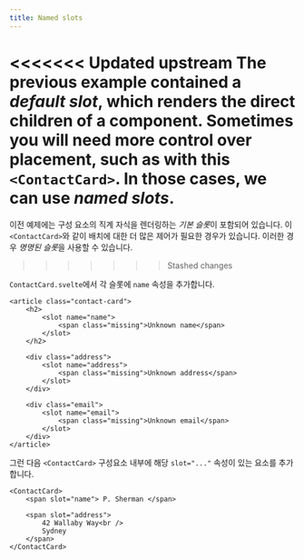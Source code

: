 ```yaml
---
title: Named slots
---
```


<<<<<<< Updated upstream
The previous example contained a _default slot_, which renders the direct children of a component. Sometimes you will need more control over placement, such as with this `<ContactCard>`. In those cases, we can use _named slots_.
=======
이전 예제에는 구성 요소의 직계 자식을 렌더링하는 *기본 슬롯*이 포함되어 있습니다. 이 `<ContactCard>`와 같이 배치에 대한 더 많은 제어가 필요한 경우가 있습니다. 이러한 경우 *명명된 슬롯*을 사용할 수 있습니다.
>>>>>>> Stashed changes

`ContactCard.svelte`에서 각 슬롯에 `name` 속성을 추가합니다.

```svelte
<article class="contact-card">
	<h2>
		<slot name="name">
			<span class="missing">Unknown name</span>
		</slot>
	</h2>

	<div class="address">
		<slot name="address">
			<span class="missing">Unknown address</span>
		</slot>
	</div>

	<div class="email">
		<slot name="email">
			<span class="missing">Unknown email</span>
		</slot>
	</div>
</article>
```

그런 다음 `<ContactCard>` 구성요소 내부에 해당 `slot="..."` 속성이 있는 요소를 추가합니다.

```svelte
<ContactCard>
	<span slot="name"> P. Sherman </span>

	<span slot="address">
		42 Wallaby Way<br />
		Sydney
	</span>
</ContactCard>
```
